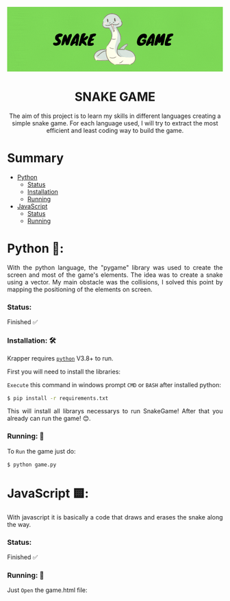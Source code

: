 <!--https://blog.rocketseat.com.br/como-fazer-um-bom-readme/#-logo-ou-banner-->

![SNAKEGAME](https://raw.githubusercontent.com/GuiAnacleto/SnakeGame/main/README/Capa.gif)

<!--Title-->
<h1 align="center">SNAKE GAME</h1>

<!--Description-->
<p align="center">The aim of this project is to learn my skills in different languages ​​creating a simple snake game. For each language used, I will try to extract the most efficient and least coding way to build the game.</p>

<!--Sumario-->

# Summary

- [Python](#Python)
  - [Status](###Status)
  - [Installation](###Installation)
  - [Running](###Running)
- [JavaScript](#Python)
  - [Status](#Python)
  - [Running](#Python)

# Python 🐍:

<p align="justify">With the python language, the "pygame" library was used to create the screen and most of the game's elements. The idea was to create a snake using a vector. My main obstacle was the collisions, I solved this point by mapping the positioning of the elements on screen.</p>

### Status:

<p>Finished ✅</p>

### Installation: 🛠️

Krapper requires [`python`](https://www.python.org/downloads/) V3.8+ to run.

First you will need to install the libraries:

`Execute` this command in windows prompt `CMD` or `BASH` after installed python:

```bash
$ pip install -r requirements.txt
```

<p align="justify">This will install all librarys necessarys to run SnakeGame! After that you already can run the game! 😊.</p>

### Running: 🏃

To `Run` the game just do:

```bash
$ python game.py
```

# JavaScript 🟨:

<p align="justify">With javascript it is basically a code that draws and erases the snake along the way.</p>

### Status:

<p>Finished ✅</p>

### Running: 🏃

Just `Open` the game.html file:
